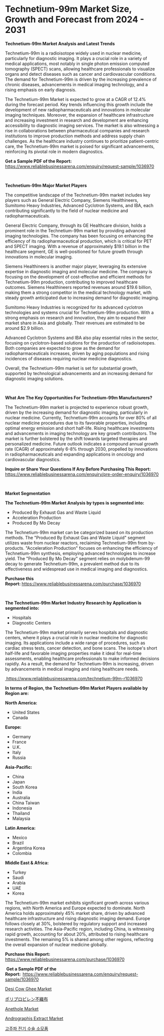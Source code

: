 <p><h1>Technetium-99m Market Size, Growth and Forecast from 2024 - 2031</h1></p><p><strong>Technetium-99m Market Analysis and Latest Trends</strong></p>
<p><p>Technetium-99m is a radioisotope widely used in nuclear medicine, particularly for diagnostic imaging. It plays a crucial role in a variety of medical applications, most notably in single photon emission computed tomography (SPECT) scans, allowing healthcare professionals to visualize organs and detect diseases such as cancer and cardiovascular conditions. The demand for Technetium-99m is driven by the increasing prevalence of chronic diseases, advancements in medical imaging technology, and a rising emphasis on early diagnosis.</p><p>The Technetium-99m Market is expected to grow at a CAGR of 12.4% during the forecast period. Key trends influencing this growth include the development of new radiopharmaceuticals and innovations in molecular imaging techniques. Moreover, the expansion of healthcare infrastructure and increasing investment in research and development are enhancing accessibility to diagnostic imaging services. The market is also witnessing a rise in collaborations between pharmaceutical companies and research institutions to improve production methods and address supply chain challenges. As the healthcare industry continues to prioritize patient-centric care, the Technetium-99m market is poised for significant advancements, reinforcing its pivotal role in modern diagnostics.</p></p>
<p><strong>Get a Sample PDF of the Report:&nbsp;</strong> <a href="https://www.reliablebusinessarena.com/enquiry/request-sample/1036970">https://www.reliablebusinessarena.com/enquiry/request-sample/1036970</a></p>
<p>&nbsp;</p>
<p><strong>Technetium-99m Major Market Players</strong></p>
<p><p>The competitive landscape of the Technetium-99m market includes key players such as General Electric Company, Siemens Healthineers, Sumitomo Heavy Industries, Advanced Cyclotron Systems, and IBA, each contributing significantly to the field of nuclear medicine and radiopharmaceuticals.</p><p>General Electric Company, through its GE Healthcare division, holds a prominent role in the Technetium-99m market by providing advanced imaging technologies. The company has been focusing on enhancing the efficiency of its radiopharmaceutical production, which is critical for PET and SPECT imaging. With a revenue of approximately $19.1 billion in the healthcare segment, GE is well-positioned for future growth through innovations in molecular imaging.</p><p>Siemens Healthineers is another major player, leveraging its extensive expertise in diagnostic imaging and molecular medicine. The company is focusing on the development of cost-effective and efficient methods for Technetium-99m production, contributing to improved healthcare outcomes. Siemens Healthineers reported revenues around $19.6 billion, making them a strong competitor in the medical technology market, with steady growth anticipated due to increasing demand for diagnostic imaging.</p><p>Sumitomo Heavy Industries is recognized for its advanced cyclotron technologies and systems crucial for Technetium-99m production. With a strong emphasis on research and innovation, they aim to expand their market share in Asia and globally. Their revenues are estimated to be around $2.9 billion.</p><p>Advanced Cyclotron Systems and IBA also play essential roles in the sector, focusing on cyclotron-based solutions for the production of radioisotopes. Both companies are expected to grow as the demand for radiopharmaceuticals increases, driven by aging populations and rising incidences of diseases requiring nuclear medicine diagnostics.</p><p>Overall, the Technetium-99m market is set for substantial growth, supported by technological advancements and an increasing demand for diagnostic imaging solutions.</p></p>
<p>&nbsp;</p>
<p><strong>What Are The Key Opportunities For Technetium-99m Manufacturers?</strong></p>
<p><p>The Technetium-99m market is projected to experience robust growth, driven by the increasing demand for diagnostic imaging, particularly in nuclear medicine. Currently, Technetium-99m accounts for over 80% of all nuclear medicine procedures due to its favorable properties, including optimal energy emission and short half-life. Rising healthcare investments and advancements in imaging technology are key growth contributors. The market is further bolstered by the shift towards targeted therapies and personalized medicine. Future outlook indicates a compound annual growth rate (CAGR) of approximately 6-8% through 2030, propelled by innovations in radiopharmaceuticals and expanding applications in oncology and cardiovascular diagnostics.</p></p>
<p><strong>Inquire or Share Your Questions If Any Before Purchasing This Report:</strong> <a href="https://www.reliablebusinessarena.com/enquiry/pre-order-enquiry/1036970">https://www.reliablebusinessarena.com/enquiry/pre-order-enquiry/1036970</a></p>
<p>&nbsp;</p>
<p><strong>Market Segmentation</strong></p>
<p><strong>The Technetium-99m Market Analysis by types is segmented into:</strong></p>
<p><ul><li>Produced By Exhaust Gas and Waste Liquid</li><li>Acceleration Production</li><li>Produced By Mo Decay</li></ul></p>
<p><p>The Technetium-99m market can be categorized based on its production methods. The "Produced By Exhaust Gas and Waste Liquid" segment utilizes waste from nuclear reactors, reclaiming Technetium-99m from by-products. "Acceleration Production" focuses on enhancing the efficiency of Technetium-99m synthesis, employing advanced technologies to increase yield. The "Produced By Mo Decay" segment relies on molybdenum-99 decay to generate Technetium-99m, a prevalent method due to its effectiveness and widespread use in medical imaging and diagnostics. </p></p>
<p><strong>Purchase this Report:&nbsp;</strong><a href="https://www.reliablebusinessarena.com/purchase/1036970">https://www.reliablebusinessarena.com/purchase/1036970</a></p>
<p>&nbsp;</p>
<p><strong>The Technetium-99m Market Industry Research by Application is segmented into:</strong></p>
<p><ul><li>Hospitals</li><li>Diagnostic Centers</li></ul></p>
<p><p>The Technetium-99m market primarily serves hospitals and diagnostic centers, where it plays a crucial role in nuclear medicine for diagnostic imaging. Its applications include a wide range of procedures, such as cardiac stress tests, cancer detection, and bone scans. The isotope's short half-life and favorable imaging properties make it ideal for real-time assessments, enabling healthcare professionals to make informed decisions rapidly. As a result, the demand for Technetium-99m is increasing, driven by advancements in medical imaging and rising healthcare needs.</p></p>
<p><a href="https://www.reliablebusinessarena.com/technetium-99m-r1036970">&nbsp;https://www.reliablebusinessarena.com/technetium-99m-r1036970</a></p>
<p><strong>In terms of Region, the Technetium-99m Market Players available by Region are:</strong></p>
<p>
    <p> <strong> North America: </strong>
        <ul>
            <li>United States</li>
            <li>Canada</li>
        </ul>
        </p> 
    <p> <strong> Europe: </strong>
        <ul>
            <li>Germany</li>
            <li>France</li>
            <li>U.K.</li>
            <li>Italy</li>
            <li>Russia</li>
        </ul>
        </p> 
    <p> <strong> Asia-Pacific: </strong>
        <ul>
            <li>China</li>
            <li>Japan</li>
            <li>South Korea</li>
            <li>India</li>
            <li>Australia</li>
            <li>China Taiwan</li>
            <li>Indonesia</li>
            <li>Thailand</li>
            <li>Malaysia</li>
        </ul>
        </p> 
    <p> <strong> Latin America: </strong>
        <ul>
            <li>Mexico</li>
            <li>Brazil</li>
            <li>Argentina Korea</li>
            <li>Colombia</li>
        </ul>
        </p> 
    <p> <strong> Middle East & Africa: </strong>
        <ul>
            <li>Turkey</li>
            <li>Saudi</li>
            <li>Arabia</li>
            <li>UAE</li>
            <li>Korea</li>
        </ul>
    </p>
    </p>
<p><p>The Technetium-99m market exhibits significant growth across various regions, with North America and Europe expected to dominate. North America holds approximately 45% market share, driven by advanced healthcare infrastructure and rising diagnostic imaging demand. Europe follows closely at 30%, bolstered by regulatory support and increased research activities. The Asia-Pacific region, including China, is witnessing rapid growth, accounting for about 20%, attributed to rising healthcare investments. The remaining 5% is shared among other regions, reflecting the overall expansion of nuclear medicine globally.</p></p>
<p><strong>Purchase this Report: </strong><a href="https://www.reliablebusinessarena.com/purchase/1036970">https://www.reliablebusinessarena.com/purchase/1036970</a></p>
<p>&nbsp;<strong>Get a Sample PDF of the Report:&nbsp;&nbsp;</strong><a href="https://www.reliablebusinessarena.com/enquiry/request-sample/1036970">https://www.reliablebusinessarena.com/enquiry/request-sample/1036970</a></p>
<p><strong></strong></p>
<p><p><a href="https://issuu.com/reportprime-2/docs/desi-cow-ghee-market-size-2030.pptx_7205cfd65eff4e">Desi Cow Ghee Market</a></p><p><a href="https://medium.com/@rudyboyer2017/non-woven-polypropylene-fiber-market-%E3%81%AF-%E3%82%B3%E3%82%B9%E3%83%88%E7%AE%A1%E7%90%86%E3%81%A8%E5%8A%B9%E7%8E%87%E5%90%91%E4%B8%8A%E3%82%92%E5%84%AA%E5%85%88%E3%81%97%E3%81%BE%E3%81%99-%E3%81%95%E3%82%89%E3%81%AB-%E5%A0%B1%E5%91%8A%E6%9B%B8%E3%81%AF%E5%B8%82%E5%A0%B4%E3%81%AE%E9%9C%80%E8%A6%81%E9%9D%A2%E3%81%A8%E4%BE%9B%E7%B5%A6%E9%9D%A2%E3%81%AE%E4%B8%A1%E6%96%B9%E3%82%92%E3%82%AB%E3%83%90%E3%83%BC%E3%81%97%E3%81%A6%E3%81%84%E3%81%BE%E3%81%99-non-woven-285544b13dda">ポリプロピレン不織布</a></p><p><a href="https://www.linkedin.com/pulse/what-growth-drivers-anethole-market-comprehensive-study-c8bmc?trackingId=fSDOtxrpRL6THVw24T9%2Bgg%3D%3D">Anethole Market</a></p><p><a href="https://www.linkedin.com/pulse/global-andrographis-extract-market-status-2024-2031-forecast-ze2ac?trackingId=5KFf54m2TK2Dw%2Fb0LOiASQ%3D%3D">Andrographis Extract Market</a></p><p><a href="https://medium.com/@hubertstyenger6685/high-frequency-electrosurgical-consumables-market-%EC%9D%98-%EA%B8%80%EB%A1%9C%EB%B2%8C-%EC%8B%9C%EC%9E%A5-%EA%B0%9C%EC%9A%94%EB%8A%94-%EC%A0%84-%EC%84%B8%EA%B3%84-%EB%B0%8F-%EC%A3%BC%EC%9A%94-%EC%8B%9C%EC%9E%A5%EC%9D%98-%EC%82%B0%EC%97%85%EC%97%90-%EC%98%81%ED%96%A5%EC%9D%84-%EB%AF%B8%EC%B9%98%EB%8A%94-%EC%A3%BC%EC%9A%94-%ED%8A%B8%EB%A0%8C%EB%93%9C%EC%97%90-125e8436d942">고주파 전기 수술 소모품</a></p></p>